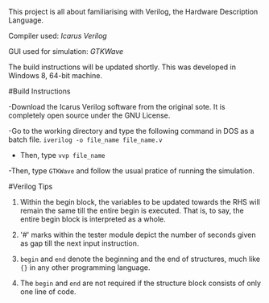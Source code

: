 This project is all about familiarising with Verilog, the Hardware Description Language.

Compiler used: *Icarus Verilog*

GUI used for simulation: *GTKWave*

The build instructions will be updated shortly.
This was developed in Windows 8, 64-bit machine.

#Build Instructions

-Download the Icarus Verilog software from the original sote. It is completely open source under the GNU License.

-Go to the working directory and type the following command in DOS as a batch file.     ```iverilog -o file_name file_name.v```


- Then, type ```vvp file_name```

-Then, type ```GTKWave``` and follow the usual pratice of running the simulation.

#Verilog Tips
1. Within the begin block, the variables to be updated towards the RHS will remain the same till the entire begin is executed. That is, to say, the entire begin block is interpreted as a whole.

2. '#' marks within the tester module depict the number of seconds given as gap till the next input instruction.

3. ```begin``` and ```end``` denote the beginning and the end of structures, much like ```{}``` in any other programming language.

4. The ```begin``` and ```end``` are not required if the structure block consists of only one line of code.


